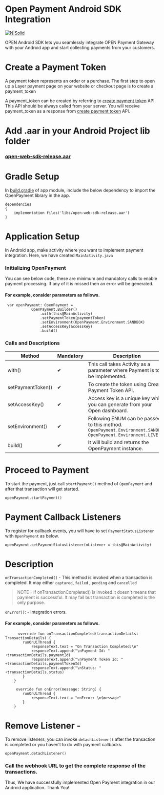 # Open Payment Android SDK Integration 

[![N|Solid](https://www.bankopen.com/images/logo_w_copy@1.5x.svg)](https://open.money/)

OPEN Android SDK lets you seamlessly integrate OPEN Payment Gateway with your Android app and start collecting payments from your customers.

# Create a Payment Token

A payment token represents an order or a purchase. The first step to open up a Layer payment page on your website or checkout page is to create a payment_token

A payment_token can be created by referring to [create payment token](https://docs.bankopen.com/reference#generate-token) API. This API should be always called from your server. You will receive payment_token as a response from [create payment token](https://docs.bankopen.com/reference#generate-token) API.

# Add .aar in your Android Project lib folder

### [open-web-sdk-release.aar](https://www.dropbox.com/s/l1e17h6lstmk1uw/open-web-sdk-release.aar)

# Gradle Setup
In [build.gradle](https://github.com/bankopen/layer-android-sdk-sample-application-kotlin/blob/master/app/build.gradle) of app module, include the below dependency to import the OpenPayment library in the app.

```
dependencies 
{
    implementation files('libs/open-web-sdk-release.aar')
}
```

# Application Setup 
In Android app, make activity where you want to implement payment integration. Here, we have created `MainActivity.java`

### Initializing OpenPayment 
You can see below code, these are minimum and mandatory calls to enable payment processing. If any of it is missed then an error will be generated.

#### For example, consider parameters as follows.

```
 var openPayment: OpenPayment =
            OpenPayment.Builder()
                .with(this@MainActivity)
                .setPaymentToken(paymentToken)
                .setEnvironment(OpenPayment.Environment.SANDBOX)
                .setAccessKey(accessKey)
                .build()
```

### Calls and Descriptions

| Method | Mandatory | Description|
| ------ | ------  |------ |
|with()| ✔ |This call takes Activity as a parameter where Payment is to be implemented.|
|setPaymentToken()|✔|To create the token using Create Payment Token API.|
|setAccessKey()|✔| Access key is a unique key which you can generate from your Open dashboard.|
|setEnvironment()|✔| Following ENUM can be passed to this method. `OpenPayment.Environment.SANDBOX`  `OpenPayment.Environment.LIVE`|
|build()|✔|It will build and returns the OpenPayment instance.|

# Proceed to Payment 
To start the payment, just call `startPayment()` method of `OpenPayment` and after that transaction will get started.

```
openPayment.startPayment()
```

# Payment Callback Listeners
To register for callback events, you will have to set `PaymentStatusListener` with `OpenPayment` as below.

```
openPayment.setPaymentStatusListener(mListener = this@MainActivity)
```

# Description 
`onTransactionCompleted()` - This method is invoked when a transaction is completed. It may either `captured`, `failed` , `pending` and `cancelled`

>NOTE - If onTransactionCompleted() is invoked it doesn't means that payment is successful. It may fail but transaction is completed is the only purpose.

`onError()`: - Integration errors.

#### For example, consider parameters as follows.

```
      override fun onTransactionCompleted(transactionDetails: TransactionDetails) {
        runOnUiThread {
            responseText.text = "On Transaction Completed:\n"
            responseText.append("\nPayment Id: " +transactionDetails.paymentId)
            responseText.append("\nPayment Token Id: " +transactionDetails.paymentTokenId)
            responseText.append("\nStatus: " +transactionDetails.status)
        }
    }
    
     override fun onError(message: String) {
        runOnUiThread {
            responseText.text = "onError: \n$message"
        }
    }
```
# Remove Listener -
To remove listeners, you can invoke `detachListener()` after the transaction is completed or you haven’t to do with payment callbacks.

```
openPayment.detachListener()
```

### Call the webhook URL to get the complete response of the transactions.


Thus, We have successfully implemented Open Payment integration in our Android application. Thank You!



